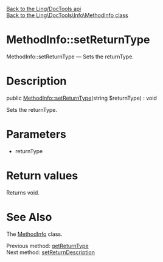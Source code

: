 [Back to the Ling/DocTools api](https://github.com/lingtalfi/DocTools/blob/master/doc/api/Ling/DocTools.md)<br>
[Back to the Ling\DocTools\Info\MethodInfo class](https://github.com/lingtalfi/DocTools/blob/master/doc/api/Ling/DocTools/Info/MethodInfo.md)


MethodInfo::setReturnType
================



MethodInfo::setReturnType — Sets the returnType.




Description
================


public [MethodInfo::setReturnType](https://github.com/lingtalfi/DocTools/blob/master/doc/api/Ling/DocTools/Info/MethodInfo/setReturnType.md)(string $returnType) : void




Sets the returnType.




Parameters
================


- returnType

    


Return values
================

Returns void.








See Also
================

The [MethodInfo](https://github.com/lingtalfi/DocTools/blob/master/doc/api/Ling/DocTools/Info/MethodInfo.md) class.

Previous method: [getReturnType](https://github.com/lingtalfi/DocTools/blob/master/doc/api/Ling/DocTools/Info/MethodInfo/getReturnType.md)<br>Next method: [setReturnDescription](https://github.com/lingtalfi/DocTools/blob/master/doc/api/Ling/DocTools/Info/MethodInfo/setReturnDescription.md)<br>

